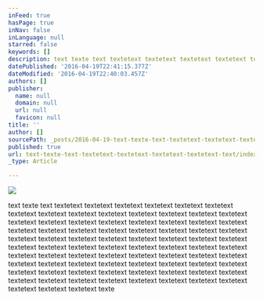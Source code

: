 ```yaml
---
inFeed: true
hasPage: true
inNav: false
inLanguage: null
starred: false
keywords: []
description: text texte text textetext textetext textetext textetext textetext textetext textetext textetext textetext textetext textetext textetext textetext textetext textetext textetext textetext textetext textetext textetext textetext textetext textetext textetext textetext textetext textetext textetext textetext textetext textetext textetext textetext textetext textetext textetext textetext textetext textetext textetext textetext textetext textetext textetext textetext textetext textetext textetext textetext textetext textetext textetext textetext textetext textetext textetext textetext textetext textetext textetext textetext textetext textetext textetext textetext textetext textetext textetext textetext textetext textetext textetext textetext textetext textetext textetext textetext textetext textetext textetext textetext texte
datePublished: '2016-04-19T22:41:15.377Z'
dateModified: '2016-04-19T22:40:03.457Z'
authors: []
publisher:
  name: null
  domain: null
  url: null
  favicon: null
title: ''
author: []
sourcePath: _posts/2016-04-19-text-texte-text-textetext-textetext-textetext-textetext-text.md
published: true
url: text-texte-text-textetext-textetext-textetext-textetext-text/index.html
_type: Article

---
```

![](https://the-grid-user-content.s3-us-west-2.amazonaws.com/71b0f92e-3e0f-4dd3-b5b0-f97842896dd6.jpg)

text texte text textetext textetext textetext textetext textetext textetext textetext textetext textetext textetext textetext textetext textetext textetext textetext textetext textetext textetext textetext textetext textetext textetext textetext textetext textetext textetext textetext textetext textetext textetext textetext textetext textetext textetext textetext textetext textetext textetext textetext textetext textetext textetext textetext textetext textetext textetext textetext textetext textetext textetext textetext textetext textetext textetext textetext textetext textetext textetext textetext textetext textetext textetext textetext textetext textetext textetext textetext textetext textetext textetext textetext textetext textetext textetext textetext textetext textetext textetext textetext textetext textetext texte